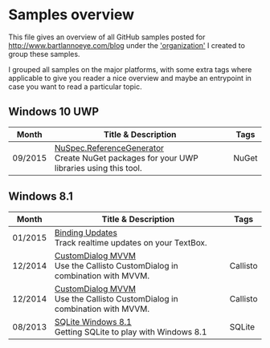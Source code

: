 
# Samples overview

This file gives an overview of all GitHub samples posted for http://www.bartlannoeye.com/blog under the ['organization'](https://github.com/bartlannoeye-com) I created to group these samples.

I grouped all samples on the major platforms, with some extra tags where applicable to give you reader a nice overview and maybe an entrypoint in case you want to read a particular topic.

## Windows 10 UWP

|Month  |Title & Description|Tags|
|-------|-------------------|----|
|09/2015|[NuSpec.ReferenceGenerator][1]<br/>Create NuGet packages for your UWP libraries using this tool.|NuGet|


## Windows 8.1

|Month  |Title & Description|Tags|
|-------|-------------------|----|
|01/2015|[Binding Updates][2]<br/>Track realtime updates on your TextBox.||
|12/2014|[CustomDialog MVVM][2]<br/>Use the Callisto CustomDialog in combination with MVVM.|Callisto|
|12/2014|[CustomDialog MVVM][2]<br/>Use the Callisto CustomDialog in combination with MVVM.|Callisto|
|08/2013|[SQLite Windows 8.1][2]<br/>Getting SQLite to play with Windows 8.1|SQLite|



[1]: https://github.com/bartlannoeye-com/2015-09-NuspecReferenceGenerator
[2]: https://github.com/bartlannoeye-com/2014-12-CustomDialogMVVM
[3]: https://github.com/bartlannoeye-com/2013-08-SQLiteOnWindows8.1
[4]: https://github.com/bartlannoeye-com/2015-01-BindingUpdates
